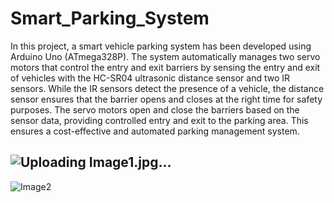 # Smart_Parking_System
In this project, a smart vehicle parking system has been developed using Arduino Uno (ATmega328P). The system automatically manages two servo motors that control the entry and exit barriers by sensing the entry and exit of vehicles with the HC-SR04 ultrasonic distance sensor and two IR sensors. While the IR sensors detect the presence of a vehicle, the distance sensor ensures that the barrier opens and closes at the right time for safety purposes. The servo motors open and close the barriers based on the sensor data, providing controlled entry and exit to the parking area. This ensures a cost-effective and automated parking management system.

![Uploading Image1.jpg…]()
----------------------------------------------------------------------------------------------------------------------------------
![Image2](https://github.com/user-attachments/assets/9b076dd3-81cc-40cf-9034-2083c394558b)

